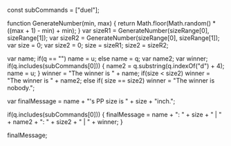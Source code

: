  const subCommands = ["duel"];
 
function GenerateNumber(min, max)
{
    return Math.floor(Math.random() * ((max + 1) - min) + min);
}
var sizeR1 = GenerateNumber(sizeRange[0], sizeRange[1]);
var sizeR2 = GenerateNumber(sizeRange[0], sizeRange[1]);
var size = 0;
var size2 = 0;
size = sizeR1;
size2 = sizeR2;

var name;
if(q == "") name = u;
else name = q;
var name2;
var winner;
if(q.includes(subCommands[0])) 
{
    name2 = q.substring(q.indexOf("d") + 4);
    name = u;
}
winner = "The winner is " + name;
if(size < size2) winner = "The winner is " + name2;
else if( size == size2) winner = "The winner is nobody.";
 
var finalMessage = name + "'s PP size is " + size + "inch.";

if(q.includes(subCommands[0]))
{
finalMessage = name + ": " + size + " | " + name2 + ": " + size2 + " | " + winner;
}
 
finalMessage;